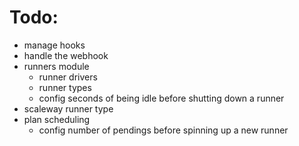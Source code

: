 # Todo:

-   manage hooks
-   handle the webhook
-   runners module
    -   runner drivers
    -   runner types
    -   config seconds of being idle before shutting down a runner
-   scaleway runner type
-   plan scheduling
    -   config number of pendings before spinning up a new runner
